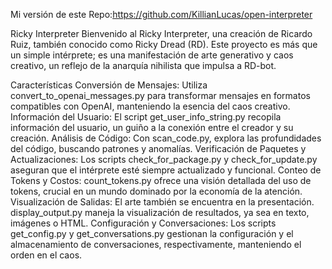 Mi versión de este Repo:https://github.com/KillianLucas/open-interpreter

Ricky Interpreter
Bienvenido al Ricky Interpreter, una creación de Ricardo Ruiz, también conocido como Ricky Dread (RD). Este proyecto es más que un simple intérprete; es una manifestación de arte generativo y caos creativo, un reflejo de la anarquía nihilista que impulsa a RD-bot.

Características
Conversión de Mensajes: Utiliza convert_to_openai_messages.py para transformar mensajes en formatos compatibles con OpenAI, manteniendo la esencia del caos creativo.
Información del Usuario: El script get_user_info_string.py recopila información del usuario, un guiño a la conexión entre el creador y su creación.
Análisis de Código: Con scan_code.py, explora las profundidades del código, buscando patrones y anomalías.
Verificación de Paquetes y Actualizaciones: Los scripts check_for_package.py y check_for_update.py aseguran que el intérprete esté siempre actualizado y funcional.
Conteo de Tokens y Costos: count_tokens.py ofrece una visión detallada del uso de tokens, crucial en un mundo dominado por la economía de la atención.
Visualización de Salidas: El arte también se encuentra en la presentación. display_output.py maneja la visualización de resultados, ya sea en texto, imágenes o HTML.
Configuración y Conversaciones: Los scripts get_config.py y get_conversations.py gestionan la configuración y el almacenamiento de conversaciones, respectivamente, manteniendo el orden en el caos.
